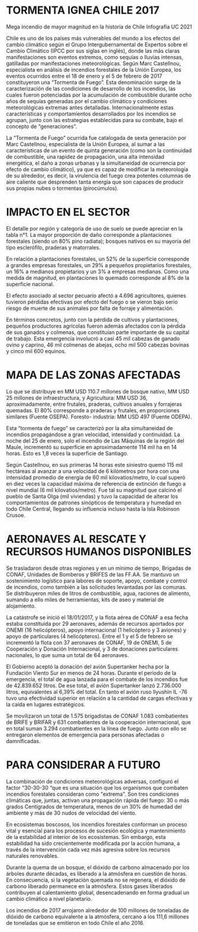 # TORMENTA IGNEA CHILE 2017
Mega incendio de mayor magnitud en la historia de Chile
Infografía UC 2021

Chile es uno de los países más vulnerables del mundo a los efectos del cambio climático según el Grupo Intergubernamental de Expertos sobre el Cambio Climático (IPCC por sus siglas en inglés), donde las más claras manifestaciones son eventos extremos, como sequías o lluvias intensas, gatilladas por manifestaciones meteorológicas. Según Marc Castellnou, especialista en análisis de incendios forestales de la Unión Europea, los eventos ocurridos entre el 18 de enero y el 5 de febrero de 2017 constituyeron una “Tormenta de Fuego”. Esta denominación surge de la  caracterización de las condiciones de desarrollo de los incendios, las cuales fueron potenciadas por la acumulación de combustible durante ocho años de sequías generadas por el cambio climático y condiciones meteorológicas extremas antes detalladas. Internacionalmente estas características y comportamientos desarrollados por los incendios se agrupan, junto con las estrategias establecidas para su combate, bajo el concepto de “generaciones”.

La “Tormenta de Fuego” ocurrida fue catalogada de sexta generación por Marc Castellnou, especialista de la Unión Europea, al sumar a las características de un evento de quinta generación (como son la continuidad de combustible, una rapidez de propagación, una alta intensidad energética, el daño a zonas urbanas y la simultaneidad de ocurrencia por efecto de cambio climático), ya que es capaz de modificar la meteorología de su alrededor, es decir, la virulencia del fuego crea potentes columnas de aire caliente que desprenden tanta energía que son capaces de producir sus propias nubes o tormentas (pirocúmulos).

# IMPACTO EN EL SECTOR

El detalle por región y categoría de uso de suelo se puede apreciar en la tabla n°1. La mayor proporción de daño corresponde a plantaciones forestales (siendo un 80% pino radiata); bosques nativos en su mayoría del tipo esclerófilo, praderas y matorrales.
					
 En relación a plantaciones forestales, un 52% de la superficie corresponde a grandes empresas forestales, un 29% a pequeños propietarios forestales, un 16% a  medianos propietarios y un 3% a empresas medianas. Como una medida de  magnitud, en plantaciones lo quemado corresponde al 8% de la superficie nacional.

El efecto asociado al sector pecuario afectó a 4.696 agricultores, quienes tuvieron pérdidas efectivas por efecto del fuego o se vieron bajo serio riesgo de muerte de sus animales por falta de forraje y alimentación.


 En términos concretos, junto con la pérdida de cultivos y plantaciones, pequeños productores agrícolas fueron además afectados con la pérdida de sus ganados y colmenas, que constituían parte importante de su capital de trabajo. 
Esta emergencia involucró a casi 45 mil cabezas de ganado ovino y caprino, 46 mil colmenas de abejas, ocho mil 500 cabezas bovinas y cinco mil 600 equinos.

# MAPA DE LAS ZONAS AFECTADAS

Lo que se distribuye en MM USD 110.7 millones de bosque nativo, MM USD 25 millones de infraestructura, y Agricultura: MM USD 36, aproximadamente, entre frutales, praderas, cultivos anuales y forrajeras quemadas. El 80% corresponde a praderas y frutales, en proporciones similares (Fuente OSEPA). Foresto- industria: MM USD 497 (Fuente ODEPA).


Esta “tormenta de fuego” se caracterizó por la alta simultaneidad de incendios propagándose a gran velocidad, intensidad y continuidad. La noche del 25 de enero, solo el incendio de Las Máquinas de la región del Maule, incrementó su superficie en aproximadamente 114 mil ha en 14 horas. Esto es 1,8 veces la superficie de Santiago. 

Según Castellnou, en sus primeras 14 horas este siniestro quemó 115 mil hectáreas 
al avanzar a una velocidad de 6 kilómetros por hora con una intensidad promedio de energía de 60 mil kilovatios/metro, lo cual superó en diez veces la capacidad máxima de referencia de extinción de fuego a nivel mundial (6 mil kilovatios/metro).
Fue tal su magnitud que calcinó el pueblo de Santa Olga (mil viviendas) y tuvo la capacidad de alterar los comportamientos de patrones sinópticos de temperatura y humedad en todo Chile Central, llegando su influencia incluso hasta la Isla Robinson Crusoe.

# AERONAVES AL RESCATE Y RECURSOS HUMANOS DISPONIBLES


Se trasladaron desde otras regiones y en un mínimo de tiempo, Brigadas de CONAF, Unidades de Bomberos y BRIFES de las FF.AA. Se mantuvo un sostenimiento logístico para labores de soporte, apoyo, combate y control de incendios, como también a las solicitudes levantadas por las comunas. Se distribuyeron miles de litros de combustible, agua, raciones de alimento, sumando a ello miles de herramientas, kits de aseo y material de alojamiento.  

La catástrofe se inició el 18/01/2017, y la flota aérea de CONAF a esa fecha estaba constituida por 29 aeronaves, además de recursos aportados por ONEMI (16 helicópteros), apoyo internacional (1 helicóptero y 3 aviones) y apoyo de particulares (4 helicópteros). Entre el 1 y el 5 de febrero se incrementó la flota con 37 aeronaves de CONAF, 19 de ONEMI, 5 de Cooperación y Donación Internacional, y 3 de donaciones particulares nacionales, lo que suma un total de 64 aeronaves. 

El Gobierno aceptó la donación del avión Supertanker hecha por la Fundación Viento Sur en menos de 24 horas. Durante el periodo de la emergencia, el total de agua lanzada para el combate de los incendios fue de 42.839.652 litros. De ese total, el avión Supertanker lanzó 2.736.000 litros, equivalentes al 6,39% del total. En tanto el avión ruso Ilyushin IL -76 tuvo una efectividad superior en relación a la cantidad de cargas efectivas y la caída en lugares estratégicos.

Se movilizaron un total de 1.575 brigadistas de CONAF 1.083 combatientes de BRIFE y BRIFAR y 631 combatientes de la cooperación internacional, que en total suman 3.294 combatientes en la línea de fuego. Junto con ello se entregaron elementos de emergencia para personas afectadas o damnificadas.

# PARA CONSIDERAR A FUTURO

La combinación de condiciones meteorológicas adversas, configuró el factor “30-30-30 “que es una situación que los organismos que combaten incendios forestales consideran como "extrema". Son tres condiciones climáticas que, juntas, activan una propagación rápida del fuego: 30 o más grados Centígrados de temperatura, menos de un 30% de humedad del ambiente y más de 30 nudos de velocidad del viento. 

En ecosistemas boscosos, los incendios forestales conforman un proceso vital y esencial para los procesos de sucesión ecológica y mantenimiento de la estabilidad al interior de los ecosistemas. Sin embargo, esta estabilidad ha sido crecientemente modificada por la acción humana, a través de la intervención cada vez más agresiva sobre los recursos naturales renovables.  

Durante la quema de un bosque, el dióxido de carbono almacenado por los árboles durante décadas, es liberado a la atmósfera en cuestión de horas. En consecuencia, si la vegetación quemada no se regenera, el dióxido de carbono liberado permanece en la atmósfera. Estos gases liberados contribuyen al calentamiento global, desencadenando en forma gradual un cambio climático a nivel planetario. 

Los incendios de 2017 arrojaron alrededor de 100 millones de toneladas de dióxido de carbono equivalente a la atmósfera, cercano a los 111,6 millones de toneladas que se emitieron en todo Chile el año 2016.  
